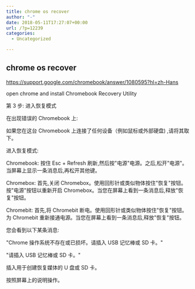 ```yaml
---
title: chrome os recover
author: "-"
date: 2018-05-11T17:27:07+00:00
url: /?p=12239
categories:
  - Uncategorized

---
```

## chrome os recover
https://support.google.com/chromebook/answer/1080595?hl=zh-Hans

open chrome and install Chromebook Recovery Utility

第 3 步: 进入恢复模式
  
在出现错误的 Chromebook 上: 

如果您在这台 Chromebook 上连接了任何设备（例如鼠标或外部硬盘) ,请将其取下。
  
进入恢复模式: 
  
Chromebook: 按住 Esc + Refresh 刷新,然后按"电源"电源。之后,松开"电源"。当屏幕上显示一条消息后,再松开其他键。
  
Chromebox: 首先,关闭 Chromebox。使用回形针或类似物体按住"恢复"按钮。按"电源"按钮以重新开启 Chromebox。当您在屏幕上看到一条消息后,释放"恢复"按钮。
  
Chromebit: 首先,将 Chromebit 断电。使用回形针或类似物体按住"恢复"按钮。为 Chromebit 重新接通电源。当您在屏幕上看到一条消息后,释放"恢复"按钮。
  
您会看到以下某条消息: 
  
"Chrome 操作系统不存在或已损坏。请插入 USB 记忆棒或 SD 卡。"
  
"请插入 USB 记忆棒或 SD 卡。"
  
插入用于创建恢复媒体的 U 盘或 SD 卡。
  
按照屏幕上的说明操作。